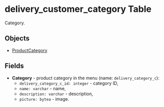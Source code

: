 # delivery_customer_category Table 

Category.

## Objects

- [ProductCategory](https://github.com/alexeysp11/workflow-lib/blob/main/docs/Models/Business/Products/ProductCategory.md)

## Fields 

- **Category** - product category in the menu (name: `delivery_category_c`):
     - `delivery_category_c_id: integer` - category ID,
     - `name: varchar` - name,
     - `description: varchar` - description,
     - `picture: bytea` - image.
